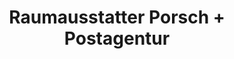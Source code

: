 ---
title: "Raumausstatter Porsch + Postagentur"
url: /ludwigsstadt/raumausstatter-porsch-postagentur/
shop: Raumausstattung
---